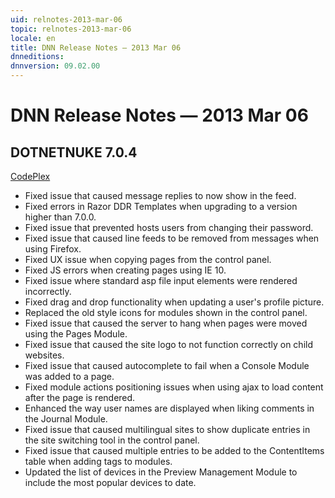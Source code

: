 ```yaml
---
uid: relnotes-2013-mar-06
topic: relnotes-2013-mar-06
locale: en
title: DNN Release Notes — 2013 Mar 06
dnneditions: 
dnnversion: 09.02.00
---
```


# DNN Release Notes — 2013 Mar 06

## DOTNETNUKE 7.0.4

[CodePlex](http://dotnetnuke.codeplex.com/releases/view/102566)

*   Fixed issue that caused message replies to now show in the feed.
*   Fixed errors in Razor DDR Templates when upgrading to a version higher than 7.0.0.
*   Fixed issue that prevented hosts users from changing their password.
*   Fixed issue that caused line feeds to be removed from messages when using Firefox.
*   Fixed UX issue when copying pages from the control panel.
*   Fixed JS errors when creating pages using IE 10.
*   Fixed issue where standard asp file input elements were rendered incorrectly.
*   Fixed drag and drop functionality when updating a user's profile picture.
*   Replaced the old style icons for modules shown in the control panel.
*   Fixed issue that caused the server to hang when pages were moved using the Pages Module.
*   Fixed issue that caused the site logo to not function correctly on child websites.
*   Fixed issue that caused autocomplete to fail when a Console Module was added to a page.
*   Fixed module actions positioning issues when using ajax to load content after the page is rendered.
*   Enhanced the way user names are displayed when liking comments in the Journal Module.
*   Fixed issue that caused multilingual sites to show duplicate entries in the site switching tool in the control panel.
*   Fixed issue that caused multiple entries to be added to the ContentItems table when adding tags to modules.
*   Updated the list of devices in the Preview Management Module to include the most popular devices to date.